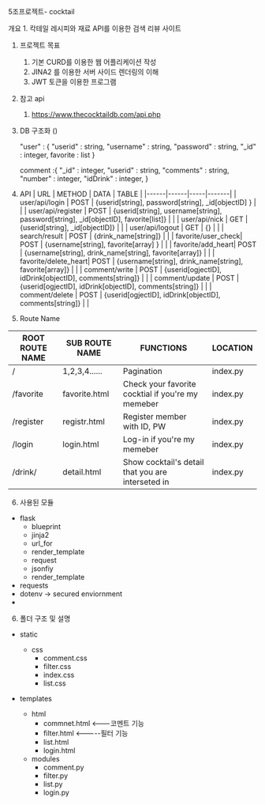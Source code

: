 5조프로젝트- cocktail

개요 1. 칵테일 레시피와 재료 API를 이용한 검색 리뷰 사이트

1. 프로젝트 목표

   1. 기본 CURD를 이용한 웹 어플리케이션 작성
   2. JINA2 를 이용한 서버 사이드 렌더링의 이해
   3. JWT 토큰을 이용한 프로그램
   <!-- 4. 필요한 기능을 올바르게 구현했나 -->

2. 참고 api

   1. https://www.thecocktaildb.com/api.php

3. DB 구조화 ()

   "user" : {
   "userid" : string,
   "username" : string,
   "password" : string,
   "\_id" : integer,
   favorite : list
   }

   comment :{
   "\_id" : integer,
   "userid" : string,
   "comments" : string,
   "number" : integer,
   "idDrink" : integer,
   }

4. API
   | URL | METHOD | DATA | TABLE |
   |------|------|-----|-------|
   | user/api/login    | POST   | {userid[string], password[string], \_id[objectID] }                                  |       |
   | user/api/register | POST   | {userid[string], username[string], password[string], \_id[objectID], favorite[list]} |       |
   | user/api/nick     | GET    | {userid[string], _id[objectID]}                                                      |       |
   | user/api/logout   | GET    | {}                                                                                   |       |
   | search/result     | POST   | {drink_name[string]}                                                                 |       |
   | favorite/user_check| POST   | {username[string], favorite[array] }                                                |       |
   | favorite/add_heart| POST   | {username[string], drink_name[string], favorite[array]}                              |       |
   | favorite/delete_heart| POST   | {username[string], drink_name[string], favorite[array]}                           |       |
   | comment/write     | POST   | {userid[ogjectID], idDrink[objectID], comments[string]}                              |       |
   | comment/update    | POST   | {userid[ogjectID], idDrink[objectID], comments[string]}                              |       |
   | comment/delete    | POST   | {userid[ogjectID], idDrink[objectID], comments[string]}                              |       |
5.  Route Name

| ROOT ROUTE NAME   | SUB ROUTE NAME | FUNCTIONS                                                                            | LOCATION |
|-------------------|----------------|--------------------------------------------------------------------------------------|----------|
| /                 | 1,2,3,4......  | Pagination                                                                           | index.py|
| /favorite         | favorite.html  | Check your favorite cocktial if you're my memeber                                    | index.py|
| /register         | registr.html   | Register member with ID, PW                                                          | index.py|
| /login            | login.html     | Log-in if you're my memeber                                                          | index.py|
| /drink/<drinkname>| detail.html    | Show cocktail's detail that you are interseted in                                    | index.py|


6. 사용된 모듈

- flask
  - blueprint
  - jinja2
  - url_for
  - render_template
  - request
  - jsonfiy
  - render_template
- requests
- dotenv -> secured enviornment
-

6. 폴더 구조 및 설명

- static
  - css
    - comment.css
    - filter.css
    - index.css
    - list.css
- templates

  - html
    - commnet.html <---코멘트 기능
    - filter.html <-----필터 기능
    - list.html
    - login.html
  - modules
    - comment.py
    - filter.py
    - list.py
    - login.py

